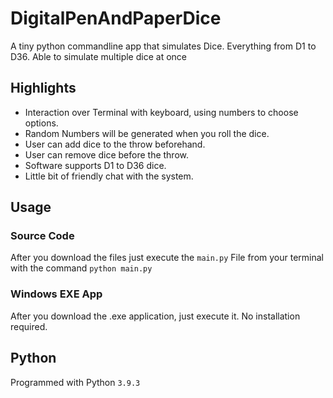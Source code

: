 # DigitalPenAndPaperDice
A tiny python commandline app that simulates Dice. Everything from D1 to D36. Able to simulate multiple dice at once

## Highlights
* Interaction over Terminal with keyboard, using numbers to choose options.
* Random Numbers will be generated when you roll the dice.
* User can add dice to the throw beforehand.
* User can remove dice before the throw.
* Software supports D1 to D36 dice.
* Little bit of friendly chat with the system.

## Usage
### Source Code
After you download the files just execute the `main.py` File from your terminal with the command `python main.py`

### Windows EXE App
After you download the .exe application, just execute it. No installation required.

## Python
Programmed with Python `3.9.3`